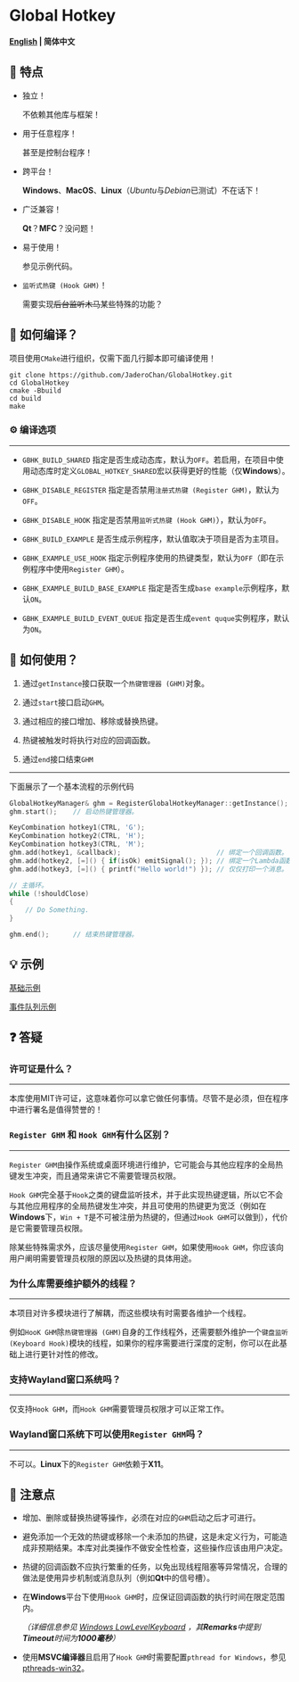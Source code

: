 # Global Hotkey

**[English](README_EN.md) | 简体中文**

## 🚀 特点

- 独立！

  不依赖其他库与框架！

- 用于任意程序！

  甚至是控制台程序！

- 跨平台！

  **Windows**、**MacOS**、**Linux**（*Ubuntu*与*Debian*已测试）不在话下！

- 广泛兼容！

  **Qt**？**MFC**？没问题！

- 易于使用！

  参见示例代码。

- `监听式热键 (Hook GHM)`！

  需要实现~~后台监听木马~~某些特殊的功能？

## 🔧 如何编译？

项目使用`CMake`进行组织，仅需下面几行脚本即可编译使用！

```shell
git clone https://github.com/JaderoChan/GlobalHotkey.git
cd GlobalHotkey
cmake -Bbuild
cd build
make
```

### ⚙️ 编译选项

---

- `GBHK_BUILD_SHARED` 指定是否生成动态库，默认为`OFF`。若启用，在项目中使用动态库时定义`GLOBAL_HOTKEY_SHARED`宏以获得更好的性能（仅**Windows**）。

- `GBHK_DISABLE_REGISTER` 指定是否禁用`注册式热键 (Register GHM)`，默认为`OFF`。

- `GBHK_DISABLE_HOOK` 指定是否禁用`监听式热键 (Hook GHM)`），默认为`OFF`。

- `GBHK_BUILD_EXAMPLE` 是否生成示例程序，默认值取决于项目是否为主项目。

- `GBHK_EXAMPLE_USE_HOOK` 指定示例程序使用的热键类型，默认为`OFF`（即在示例程序中使用`Register GHM`）。

- `GBHK_EXAMPLE_BUILD_BASE_EXAMPLE` 指定是否生成`base example`示例程序，默认`ON`。

- `GBHK_EXAMPLE_BUILD_EVENT_QUEUE` 指定是否生成`event quque`实例程序，默认为`ON`。

## 🚩 如何使用？

1. 通过`getInstance`接口获取一个`热键管理器 (GHM)`对象。

2. 通过`start`接口启动`GHM`。

3. 通过相应的接口增加、移除或替换热键。

4. 热键被触发时将执行对应的回调函数。

5. 通过`end`接口结束`GHM`

---

下面展示了一个基本流程的示例代码

```cpp
GlobalHotkeyManager& ghm = RegisterGlobalHotkeyManager::getInstance();  // 获取`注册式热键管理器`实例对象。
ghm.start();    // 启动热键管理器。

KeyCombination hotkey1(CTRL, 'G');
KeyCombination hotkey2(CTRL, 'H');
KeyCombination hotkey3(CTRL, 'M');
ghm.add(hotkey1, &callback);                        // 绑定一个回调函数。
ghm.add(hotkey2, [=]() { if(isOk) emitSignal(); }); // 绑定一个Lambda函数。在热键触发且条件为真时发射一个信号。
ghm.add(hotkey3, [=]() { printf("Hello world!") }); // 仅仅打印一个消息。

// 主循环。
while (!shouldClose)
{
    // Do Something.
}

ghm.end();      // 结束热键管理器。
```

## 💡 示例

[基础示例](example/base_example/main.cpp)

[事件队列示例](example/event_queue/main.cpp)

## ❓ 答疑

### 许可证是什么？

---

本库使用MIT许可证，这意味着你可以拿它做任何事情。尽管不是必须，但在程序中进行署名是值得赞誉的！

### `Register GHM` 和 `Hook GHM`有什么区别？

---

`Register GHM`由操作系统或桌面环境进行维护，它可能会与其他应程序的全局热键发生冲突，而且通常来讲它不需要管理员权限。

`Hook GHM`完全基于`Hook`之类的键盘监听技术，并于此实现热键逻辑，所以它不会与其他应用程序的全局热键发生冲突，并且可使用的热键更为宽泛（例如在**Windows**下，`Win + T`是不可被注册为热键的，但通过`Hook GHM`可以做到），代价是它需要管理员权限。

除某些特殊需求外，应该尽量使用`Register GHM`，如果使用`Hook GHM`，你应该向用户阐明需要管理员权限的原因以及热键的具体用途。

### 为什么库需要维护额外的线程？

---

本项目对许多模块进行了解耦，而这些模块有时需要各维护一个线程。

例如`HooK GHM`除`热键管理器 (GHM)`自身的工作线程外，还需要额外维护一个`键盘监听 (Keyboard Hook)`模块的线程，如果你的程序需要进行深度的定制，你可以在此基础上进行更针对性的修改。

### 支持Wayland窗口系统吗？

---

仅支持`Hook GHM`，而`Hook GHM`需要管理员权限才可以正常工作。

### Wayland窗口系统下可以使用`Register GHM`吗？

---

不可以。**Linux**下的`Register GHM`依赖于**X11**。

## 🔔 注意点

- 增加、删除或替换热键等操作，必须在对应的`GHM`启动之后才可进行。
- 避免添加一个无效的热键或移除一个未添加的热键，这是未定义行为，可能造成非预期结果。本库对此类操作不做安全性检查，这些操作应该由用户决定。
- 热键的回调函数不应执行繁重的任务，以免出现线程阻塞等异常情况，合理的做法是使用异步机制或消息队列（例如**Qt**中的信号槽）。
- 在**Windows**平台下使用`Hook GHM`时，应保证回调函数的执行时间在限定范围内。

  *（详细信息参见 [Windows LowLevelKeyboard](https://learn.microsoft.com/zh-cn/windows/win32/winmsg/lowlevelkeyboardproc) ，其**Remarks**中提到**Timeout**时间为**1000毫秒**）*

- 使用**MSVC编译器**且启用了`Hook GHM`时需要配置`pthread for Windows`，参见[pthreads-win32](https://sourceware.org/pthreads-win32/)。
